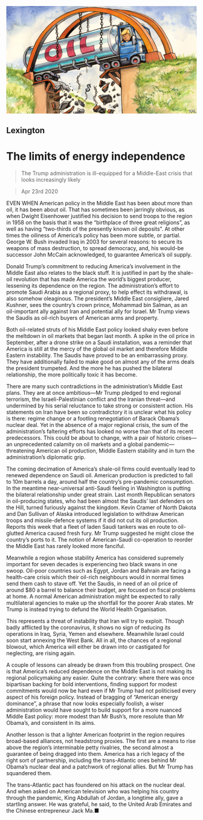 ![](./images/20200425_USD000.jpg)

## Lexington

# The limits of energy independence

> The Trump administration is ill-equipped for a Middle-East crisis that looks increasingly likely

> Apr 23rd 2020

EVEN WHEN American policy in the Middle East has been about more than oil, it has been about oil. That has sometimes been jarringly obvious, as when Dwight Eisenhower justified his decision to send troops to the region in 1958 on the basis that it was the “birthplace of three great religions”, as well as having “two-thirds of the presently known oil deposits”. At other times the oiliness of America’s policy has been more subtle, or partial. George W. Bush invaded Iraq in 2003 for several reasons: to secure its weapons of mass destruction, to spread democracy, and, his would-be successor John McCain acknowledged, to guarantee America’s oil supply.

Donald Trump’s commitment to reducing America’s involvement in the Middle East also relates to the black stuff. It is justified in part by the shale-oil revolution that has made America the world’s biggest producer, lessening its dependence on the region. The administration’s effort to promote Saudi Arabia as a regional proxy, to help effect its withdrawal, is also somehow oleaginous. The president’s Middle East consigliere, Jared Kushner, sees the country’s crown prince, Mohammad bin Salman, as an oil-important ally against Iran and potential ally for Israel. Mr Trump views the Saudis as oil-rich buyers of American arms and property.

Both oil-related struts of his Middle East policy looked shaky even before the meltdown in oil markets that began last month. A spike in the oil price in September, after a drone strike on a Saudi installation, was a reminder that America is still at the mercy of the global oil market and therefore Middle Eastern instability. The Saudis have proved to be an embarrassing proxy. They have additionally failed to make good on almost any of the arms deals the president trumpeted. And the more he has pushed the bilateral relationship, the more politically toxic it has become.

There are many such contradictions in the administration’s Middle East plans. They are at once ambitious—Mr Trump pledged to end regional terrorism, the Israeli-Palestinian conflict and the Iranian threat—and undermined by his serial reluctance to take strong or consistent action. His statements on Iran have been so contradictory it is unclear what his policy is there: regime change or a footling renegotiation of Barack Obama’s nuclear deal. Yet in the absence of a major regional crisis, the sum of the administration’s faltering efforts has looked no worse than that of its recent predecessors. This could be about to change, with a pair of historic crises—an unprecedented calamity on oil markets and a global pandemic—threatening American oil production, Middle Eastern stability and in turn the administration’s diplomatic grip.

The coming decimation of America’s shale-oil firms could eventually lead to renewed dependence on Saudi oil. American production is predicted to fall to 10m barrels a day, around half the country’s pre-pandemic consumption. In the meantime near-universal anti-Saudi feeling in Washington is putting the bilateral relationship under great strain. Last month Republican senators in oil-producing states, who had been almost the Saudis’ last defenders on the Hill, turned furiously against the kingdom. Kevin Cramer of North Dakota and Dan Sullivan of Alaska introduced legislation to withdraw American troops and missile-defence systems if it did not cut its oil production. Reports this week that a fleet of laden Saudi tankers was en route to oil-glutted America caused fresh fury. Mr Trump suggested he might close the country’s ports to it. The notion of American-Saudi co-operation to reorder the Middle East has rarely looked more fanciful.

Meanwhile a region whose stability America has considered supremely important for seven decades is experiencing two black swans in one swoop. Oil-poor countries such as Egypt, Jordan and Bahrain are facing a health-care crisis which their oil-rich neighbours would in normal times send them cash to stave off. Yet the Saudis, in need of an oil price of around $80 a barrel to balance their budget, are focused on fiscal problems at home. A normal American administration might be expected to rally multilateral agencies to make up the shortfall for the poorer Arab states. Mr Trump is instead trying to defund the World Health Organisation.

This represents a threat of instability that Iran will try to exploit. Though badly afflicted by the coronavirus, it shows no sign of reducing its operations in Iraq, Syria, Yemen and elsewhere. Meanwhile Israel could soon start annexing the West Bank. All in all, the chances of a regional blowout, which America will either be drawn into or castigated for neglecting, are rising again.

A couple of lessons can already be drawn from this troubling prospect. One is that America’s reduced dependence on the Middle East is not making its regional policymaking any easier. Quite the contrary: where there was once bipartisan backing for bold interventions, finding support for modest commitments would now be hard even if Mr Trump had not politicised every aspect of his foreign policy. Instead of bragging of “American energy dominance”, a phrase that now looks especially foolish, a wiser administration would have sought to build support for a more nuanced Middle East policy: more modest than Mr Bush’s, more resolute than Mr Obama’s, and consistent in its aims.

Another lesson is that a lighter American footprint in the region requires broad-based alliances, not headstrong proxies. The first are a means to rise above the region’s interminable petty rivalries, the second almost a guarantee of being dragged into them. America has a rich legacy of the right sort of partnership, including the trans-Atlantic ones behind Mr Obama’s nuclear deal and a patchwork of regional allies. But Mr Trump has squandered them.

The trans-Atlantic pact has foundered on his attack on the nuclear deal. And when asked on American television who was helping his country through the pandemic, King Abdullah of Jordan, a longtime ally, gave a startling answer. He was grateful, he said, to the United Arab Emirates and the Chinese entrepreneur Jack Ma.■